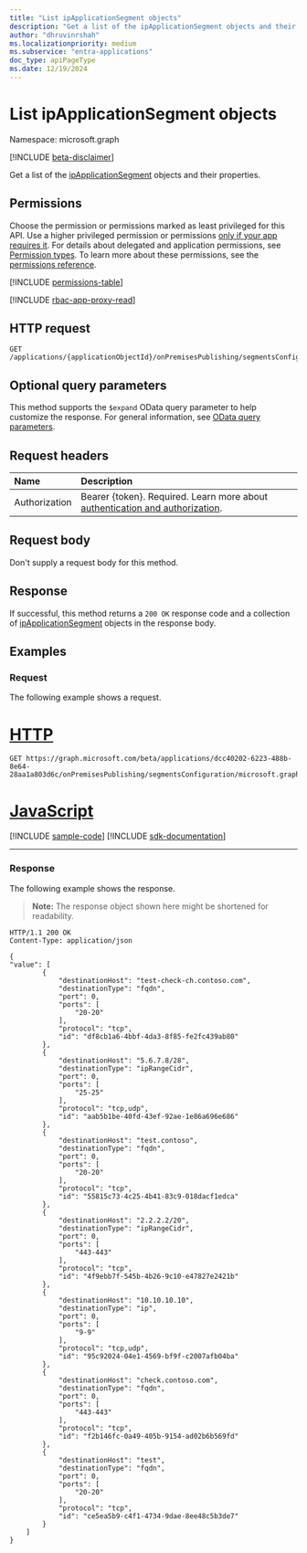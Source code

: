 ```yaml
---
title: "List ipApplicationSegment objects"
description: "Get a list of the ipApplicationSegment objects and their properties."
author: "dhruvinrshah"
ms.localizationpriority: medium
ms.subservice: "entra-applications"
doc_type: apiPageType
ms.date: 12/19/2024
---
```


# List ipApplicationSegment objects

Namespace: microsoft.graph

[!INCLUDE [beta-disclaimer](../../includes/beta-disclaimer.md)]

Get a list of the [ipApplicationSegment](../resources/ipapplicationsegment.md) objects and their properties.

## Permissions

Choose the permission or permissions marked as least privileged for this API. Use a higher privileged permission or permissions [only if your app requires it](/graph/permissions-overview#best-practices-for-using-microsoft-graph-permissions). For details about delegated and application permissions, see [Permission types](/graph/permissions-overview#permission-types). To learn more about these permissions, see the [permissions reference](/graph/permissions-reference).

<!-- { "blockType": "permissions", "name": "onpremisespublishingprofile_list_applicationsegments" } -->
[!INCLUDE [permissions-table](../includes/permissions/onpremisespublishingprofile-list-applicationsegments-permissions.md)]

[!INCLUDE [rbac-app-proxy-read](../includes/rbac-for-apis/rbac-app-proxy-read.md)]

## HTTP request

<!-- {
  "blockType": "ignored"
}
-->
``` http
GET /applications/{applicationObjectId}/onPremisesPublishing/segmentsConfiguration/microsoft.graph.ipSegmentConfiguration/applicationSegments
```

## Optional query parameters

This method supports the `$expand` OData query parameter to help customize the response. For general information, see [OData query parameters](/graph/query-parameters).

## Request headers

|Name|Description|
|:---|:---|
|Authorization|Bearer {token}. Required. Learn more about [authentication and authorization](/graph/auth/auth-concepts).|

## Request body

Don't supply a request body for this method.

## Response

If successful, this method returns a `200 OK` response code and a collection of [ipApplicationSegment](../resources/ipapplicationsegment.md) objects in the response body.

## Examples

### Request

The following example shows a request.
# [HTTP](#tab/http)
<!-- {
  "blockType": "request",
  "name": "list_ipapplicationsegment"
}
-->
``` http
GET https://graph.microsoft.com/beta/applications/dcc40202-6223-488b-8e64-28aa1a803d6c/onPremisesPublishing/segmentsConfiguration/microsoft.graph.IpSegmentConfiguration/ApplicationSegments
```

# [JavaScript](#tab/javascript)
[!INCLUDE [sample-code](../includes/snippets/javascript/list-ipapplicationsegment-javascript-snippets.md)]
[!INCLUDE [sdk-documentation](../includes/snippets/snippets-sdk-documentation-link.md)]

---

### Response

The following example shows the response.
>**Note:** The response object shown here might be shortened for readability.
<!-- {
  "blockType": "response",
  "truncated": true,
  "@odata.type": "Collection(microsoft.graph.ipApplicationSegment)"
}
-->
``` http
HTTP/1.1 200 OK
Content-Type: application/json

{
"value": [
        {
            "destinationHost": "test-check-ch.contoso.com",
            "destinationType": "fqdn",
            "port": 0,
            "ports": [
                "20-20"
            ],
            "protocol": "tcp",
            "id": "df8cb1a6-4bbf-4da3-8f85-fe2fc439ab80"
        },
        {
            "destinationHost": "5.6.7.8/28",
            "destinationType": "ipRangeCidr",
            "port": 0,
            "ports": [
                "25-25"
            ],
            "protocol": "tcp,udp",
            "id": "aab5b1be-40fd-43ef-92ae-1e86a696e686"
        },
        {
            "destinationHost": "test.contoso",
            "destinationType": "fqdn",
            "port": 0,
            "ports": [
                "20-20"
            ],
            "protocol": "tcp",
            "id": "55815c73-4c25-4b41-83c9-018dacf1edca"
        },
        {
            "destinationHost": "2.2.2.2/20",
            "destinationType": "ipRangeCidr",
            "port": 0,
            "ports": [
                "443-443"
            ],
            "protocol": "tcp",
            "id": "4f9ebb7f-545b-4b26-9c10-e47827e2421b"
        },
        {
            "destinationHost": "10.10.10.10",
            "destinationType": "ip",
            "port": 0,
            "ports": [
                "9-9"
            ],
            "protocol": "tcp,udp",
            "id": "95c92024-04e1-4569-bf9f-c2007afb04ba"
        },
        {
            "destinationHost": "check.contoso.com",
            "destinationType": "fqdn",
            "port": 0,
            "ports": [
                "443-443"
            ],
            "protocol": "tcp",
            "id": "f2b146fc-0a49-405b-9154-ad02b6b569fd"
        },
        {
            "destinationHost": "test",
            "destinationType": "fqdn",
            "port": 0,
            "ports": [
                "20-20"
            ],
            "protocol": "tcp",
            "id": "ce5ea5b9-c4f1-4734-9dae-8ee48c5b3de7"
        }
    ]
}
```

